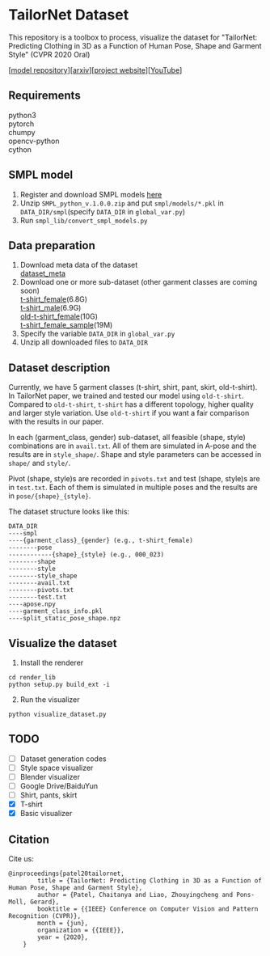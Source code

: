 # TailorNet Dataset
This repository is a toolbox to process, visualize the dataset for "TailorNet: Predicting Clothing in 3D as a Function of Human Pose, Shape and Garment Style" (CVPR 2020 Oral)  

[[model repository](https://github.com/chaitanya100100/TailorNet)][[arxiv](https://arxiv.org/abs/2003.04583)][[project website](https://virtualhumans.mpi-inf.mpg.de/tailornet/)][[YouTube](https://www.youtube.com/watch?v=F0O21a_fsBQ)]

## Requirements
python3  
pytorch  
chumpy  
opencv-python  
cython  

## SMPL model
1. Register and download SMPL models [here](https://smpl.is.tue.mpg.de/en)  
2. Unzip `SMPL_python_v.1.0.0.zip` and put `smpl/models/*.pkl` in `DATA_DIR/smpl`(specify `DATA_DIR` in `global_var.py`)   
3. Run `smpl_lib/convert_smpl_models.py`  

## Data preparation
1. Download meta data of the dataset  
[dataset_meta](https://datasets.d2.mpi-inf.mpg.de/tailornet/dataset_meta.zip)
2. Download one or more sub-dataset (other garment classes are coming soon)   
[t-shirt_female](https://datasets.d2.mpi-inf.mpg.de/tailornet/t-shirt_female.zip)\(6.8G\)  
[t-shirt_male](https://datasets.d2.mpi-inf.mpg.de/tailornet/t-shirt_male.zip)\(6.9G\)  
[old-t-shirt_female](https://datasets.d2.mpi-inf.mpg.de/tailornet/old-t-shirt_female.zip)\(10G\)  
[t-shirt_female_sample](https://datasets.d2.mpi-inf.mpg.de/tailornet/t-shirt_female_sample.zip)\(19M\)
3. Specify the variable `DATA_DIR` in `global_var.py`  
4. Unzip all downloaded files to `DATA_DIR`  

## Dataset description
Currently, we have 5 garment classes (t-shirt, shirt, pant, skirt, old-t-shirt). 
In TailorNet paper, we trained and tested our model using `old-t-shirt`. 
Compared to `old-t-shirt`, `t-shirt` has a different topology, higher quality and larger style variation. 
Use `old-t-shirt` if you want a fair comparison with the results in our paper.  

In each (garment_class, gender) sub-dataset, all feasible (shape, style) combinations are in `avail.txt`.
All of them are simulated in A-pose and the results are in `style_shape/`.
Shape and style parameters can be accessed in `shape/` and `style/`.

Pivot (shape, style)s are recorded in `pivots.txt` and test (shape, style)s are in `test.txt`.
Each of them is simulated in multiple poses and the results are in `pose/{shape}_{style}`.

   
The dataset structure looks like this:
```
DATA_DIR
----smpl
----{garment_class}_{gender} (e.g., t-shirt_female)
--------pose
------------{shape}_{style} (e.g., 000_023)
--------shape
--------style
--------style_shape
--------avail.txt
--------pivots.txt
--------test.txt
----apose.npy
----garment_class_info.pkl
----split_static_pose_shape.npz
```
  

## Visualize the dataset
1. Install the renderer
```
cd render_lib
python setup.py build_ext -i
```
2. Run the visualizer
```
python visualize_dataset.py
```

## TODO
- [ ] Dataset generation codes
- [ ] Style space visualizer
- [ ] Blender visualizer
- [ ] Google Drive/BaiduYun
- [ ] Shirt, pants, skirt
- [x] T-shirt
- [x] Basic visualizer

## Citation
Cite us:
```
@inproceedings{patel20tailornet,
        title = {TailorNet: Predicting Clothing in 3D as a Function of Human Pose, Shape and Garment Style},
        author = {Patel, Chaitanya and Liao, Zhouyingcheng and Pons-Moll, Gerard},
        booktitle = {{IEEE} Conference on Computer Vision and Pattern Recognition (CVPR)},
        month = {jun},
        organization = {{IEEE}},
        year = {2020},
    }
```
